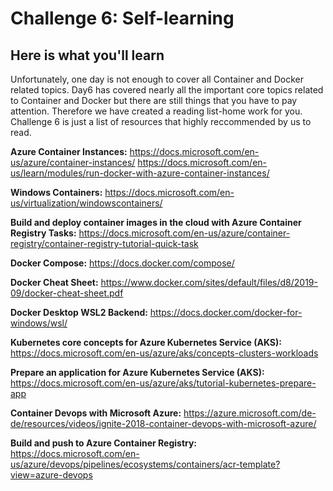 # Challenge 6: Self-learning

## Here is what you'll learn
Unfortunately, one day is not enough to cover all Container and Docker related topics. Day6 has covered nearly all the important core topics related to Container and Docker but there are still things that you have to pay attention. Therefore we have created a reading list-home work for you. Challenge 6 is just a list of resources that highly reccommended by us to read. 

**Azure Container Instances:** https://docs.microsoft.com/en-us/azure/container-instances/
https://docs.microsoft.com/en-us/learn/modules/run-docker-with-azure-container-instances/

**Windows Containers:** https://docs.microsoft.com/en-us/virtualization/windowscontainers/

**Build and deploy container images in the cloud with Azure Container Registry Tasks:** https://docs.microsoft.com/en-us/azure/container-registry/container-registry-tutorial-quick-task

**Docker Compose:** https://docs.docker.com/compose/

**Docker Cheat Sheet:** https://www.docker.com/sites/default/files/d8/2019-09/docker-cheat-sheet.pdf

**Docker Desktop WSL2 Backend:** https://docs.docker.com/docker-for-windows/wsl/

**Kubernetes core concepts for Azure Kubernetes Service (AKS):** https://docs.microsoft.com/en-us/azure/aks/concepts-clusters-workloads

**Prepare an application for Azure Kubernetes Service (AKS):** https://docs.microsoft.com/en-us/azure/aks/tutorial-kubernetes-prepare-app

**Container Devops with Microsoft Azure:** https://azure.microsoft.com/de-de/resources/videos/ignite-2018-container-devops-with-microsoft-azure/

**Build and push to Azure Container Registry:** https://docs.microsoft.com/en-us/azure/devops/pipelines/ecosystems/containers/acr-template?view=azure-devops